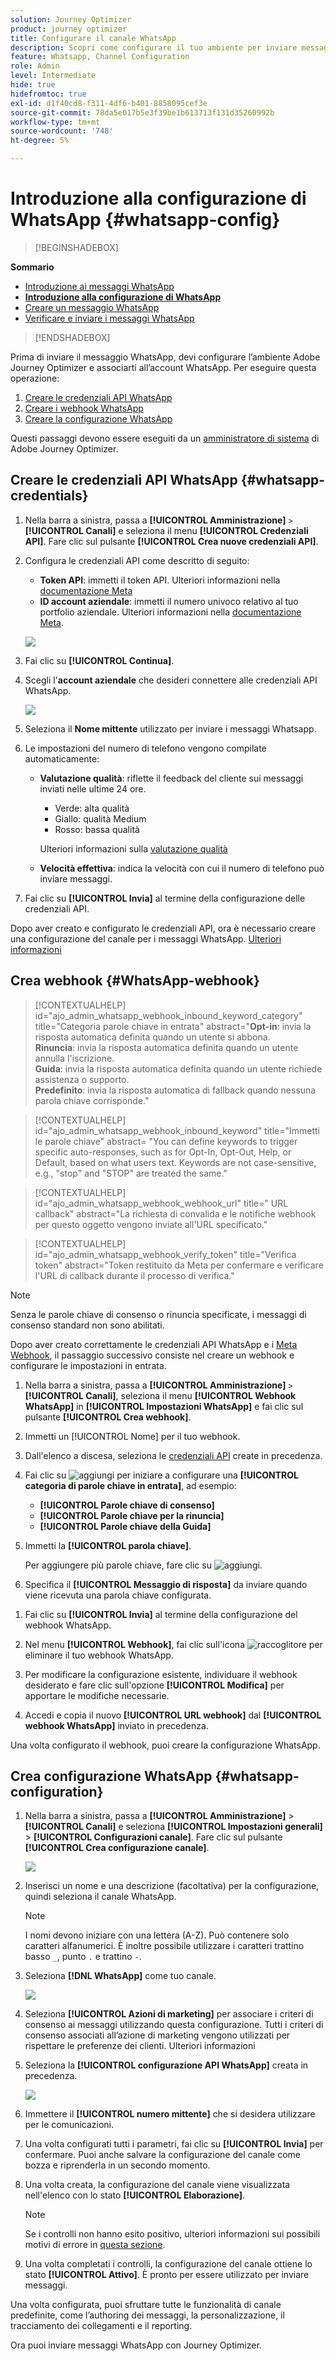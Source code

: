 ```yaml
---
solution: Journey Optimizer
product: journey optimizer
title: Configurare il canale WhatsApp
description: Scopri come configurare il tuo ambiente per inviare messaggi WhatsApp con Journey Optimizer
feature: Whatsapp, Channel Configuration
role: Admin
level: Intermediate
hide: true
hidefromtoc: true
exl-id: d1f40cd8-f311-4df6-b401-8858095cef3e
source-git-commit: 78da5e017b5e3f39be1b613713f131d35260992b
workflow-type: tm+mt
source-wordcount: '748'
ht-degree: 5%

---
```


# Introduzione alla configurazione di WhatsApp {#whatsapp-config}

>[!BEGINSHADEBOX]

**Sommario**

* [Introduzione ai messaggi WhatsApp](get-started-whatsapp.md)
* **[Introduzione alla configurazione di WhatsApp](whatsapp-configuration.md)**
* [Creare un messaggio WhatsApp](create-whatsapp.md)
* [Verificare e inviare i messaggi WhatsApp](send-whatsapp.md)

>[!ENDSHADEBOX]

Prima di inviare il messaggio WhatsApp, devi configurare l’ambiente Adobe Journey Optimizer e associarti all’account WhatsApp. Per eseguire questa operazione:

1. [Creare le credenziali API WhatsApp](#WhatsApp-credentials)
1. [Creare i webhook WhatsApp](#WhatsApp-webhook)
1. [Creare la configurazione WhatsApp](#WhatsApp-configuration)

Questi passaggi devono essere eseguiti da un [amministratore di sistema](../start/path/administrator.md) di Adobe Journey Optimizer.

## Creare le credenziali API WhatsApp {#whatsapp-credentials}

1. Nella barra a sinistra, passa a **[!UICONTROL Amministrazione]** `>` **[!UICONTROL Canali]** e seleziona il menu **[!UICONTROL Credenziali API]**. Fare clic sul pulsante **[!UICONTROL Crea nuove credenziali API]**.

1. Configura le credenziali API come descritto di seguito:

   * **Token API**: immetti il token API. Ulteriori informazioni nella [documentazione Meta](https://developers.facebook.com/docs/facebook-login/guides/access-tokens/)
   * **ID account aziendale**: immetti il numero univoco relativo al tuo portfolio aziendale. Ulteriori informazioni nella [documentazione Meta](https://www.facebook.com/business/help/1181250022022158?id=180505742745347).

   ![](assets/whatsapp-api.png)

1. Fai clic su **[!UICONTROL Continua]**.

1. Scegli l&#39;**account aziendale** che desideri connettere alle credenziali API WhatsApp.

   ![](assets/whatsapp-api-2.png)

1. Seleziona il **Nome mittente** utilizzato per inviare i messaggi Whatsapp.

1. Le impostazioni del numero di telefono vengono compilate automaticamente:

   * **Valutazione qualità**: riflette il feedback del cliente sui messaggi inviati nelle ultime 24 ore.
      * Verde: alta qualità
      * Giallo: qualità Medium
      * Rosso: bassa qualità

     Ulteriori informazioni sulla [valutazione qualità](https://www.facebook.com/business/help/766346674749731#)

   * **Velocità effettiva**: indica la velocità con cui il numero di telefono può inviare messaggi.

1. Fai clic su **[!UICONTROL Invia]** al termine della configurazione delle credenziali API.

Dopo aver creato e configurato le credenziali API, ora è necessario creare una configurazione del canale per i messaggi WhatsApp. [Ulteriori informazioni](#whatsapp-configuration)

## Crea webhook {#WhatsApp-webhook}

>[!CONTEXTUALHELP]
>id="ajo_admin_whatsapp_webhook_inbound_keyword_category"
>title="Categoria parole chiave in entrata"
>abstract="<b>Opt-in</b>: invia la risposta automatica definita quando un utente si abbona. <br/><b>Rinuncia</b>: invia la risposta automatica definita quando un utente annulla l&#39;iscrizione. <br/><b>Guida</b>: invia la risposta automatica definita quando un utente richiede assistenza o supporto. <br/><b>Predefinito</b>: invia la risposta automatica di fallback quando nessuna parola chiave corrisponde."

>[!CONTEXTUALHELP]
>id="ajo_admin_whatsapp_webhook_inbound_keyword"
>title="Immetti le parole chiave"
>abstract= "You can define keywords to trigger specific auto-responses, such as for Opt-In, Opt-Out, Help, or Default, based on what users text. Keywords are not case-sensitive, e.g., "stop" and "STOP" are treated the same."

>[!CONTEXTUALHELP]
>id="ajo_admin_whatsapp_webhook_webhook_url"
>title=" URL callback"
>abstract="La richiesta di convalida e le notifiche webhook per questo oggetto vengono inviate all&#39;URL specificato."

>[!CONTEXTUALHELP]
>id="ajo_admin_whatsapp_webhook_verify_token"
>title="Verifica token"
>abstract="Token restituito da Meta per confermare e verificare l&#39;URL di callback durante il processo di verifica."

>[!NOTE]
>
>Senza le parole chiave di consenso o rinuncia specificate, i messaggi di consenso standard non sono abilitati.

Dopo aver creato correttamente le credenziali API WhatsApp e i [Meta Webhook](https://developers.facebook.com/docs/whatsapp/webhooks/), il passaggio successivo consiste nel creare un webhook e configurare le impostazioni in entrata.

1. Nella barra a sinistra, passa a **[!UICONTROL Amministrazione]** `>` **[!UICONTROL Canali]**, seleziona il menu **[!UICONTROL Webhook WhatsApp]** in **[!UICONTROL Impostazioni WhatsApp]** e fai clic sul pulsante **[!UICONTROL Crea webhook]**.

1. Immetti un [!UICONTROL Nome] per il tuo webhook.

1. Dall&#39;elenco a discesa, seleziona le [credenziali API](#whatsapp-credentials) create in precedenza.

1. Fai clic su ![aggiungi](assets/do-not-localize/Smock_AddCircle_18_N.svg) per iniziare a configurare una **[!UICONTROL categoria di parole chiave in entrata]**, ad esempio:

   * **[!UICONTROL Parole chiave di consenso]**
   * **[!UICONTROL Parole chiave per la rinuncia]**
   * **[!UICONTROL Parole chiave della Guida]**

1. Immetti la **[!UICONTROL parola chiave]**.

   Per aggiungere più parole chiave, fare clic su ![aggiungi](assets/do-not-localize/Smock_AddCircle_18_N.svg).

1. Specifica il **[!UICONTROL Messaggio di risposta]** da inviare quando viene ricevuta una parola chiave configurata.

<!--
1. Click **[!UICONTROL View payload editor]** to validate and customize your request payloads. 
    
    You can dynamically personalize your payload using profile attributes, and ensure accurate data is sent for processing and response generation with the help of built-in helper functions.
-->

1. Fai clic su **[!UICONTROL Invia]** al termine della configurazione del webhook WhatsApp.

1. Nel menu **[!UICONTROL Webhook]**, fai clic sull&#39;icona ![raccoglitore](assets/do-not-localize/Smock_Delete_18_N.svg) per eliminare il tuo webhook WhatsApp.

1. Per modificare la configurazione esistente, individuare il webhook desiderato e fare clic sull&#39;opzione **[!UICONTROL Modifica]** per apportare le modifiche necessarie.

1. Accedi e copia il nuovo **[!UICONTROL URL webhook]** dal **[!UICONTROL webhook WhatsApp]** inviato in precedenza.

Una volta configurato il webhook, puoi creare la configurazione WhatsApp.

## Crea configurazione WhatsApp {#whatsapp-configuration}

1. Nella barra a sinistra, passa a **[!UICONTROL Amministrazione]** > **[!UICONTROL Canali]** e seleziona **[!UICONTROL Impostazioni generali]** > **[!UICONTROL Configurazioni canale]**. Fare clic sul pulsante **[!UICONTROL Crea configurazione canale]**.

   ![](assets/whatsapp-config-1.png)

1. Inserisci un nome e una descrizione (facoltativa) per la configurazione, quindi seleziona il canale WhatsApp.

   >[!NOTE]
   >
   > I nomi devono iniziare con una lettera (A-Z). Può contenere solo caratteri alfanumerici. È inoltre possibile utilizzare i caratteri trattino basso `_`, punto `.` e trattino `-`.

1. Seleziona **[!DNL WhatsApp]** come tuo canale.

   ![](assets/whatsapp-config-2.png)

1. Seleziona **[!UICONTROL Azioni di marketing]** per associare i criteri di consenso ai messaggi utilizzando questa configurazione. Tutti i criteri di consenso associati all’azione di marketing vengono utilizzati per rispettare le preferenze dei clienti. Ulteriori informazioni

1. Seleziona la **[!UICONTROL configurazione API WhatsApp]** creata in precedenza.

   ![](assets/whatsapp-config-3.png)

1. Immettere il **[!UICONTROL numero mittente]** &#x200B;che si desidera utilizzare per le comunicazioni.

1. Una volta configurati tutti i parametri, fai clic su **[!UICONTROL Invia]** per confermare. Puoi anche salvare la configurazione del canale come bozza e riprenderla in un secondo momento.

1. Una volta creata, la configurazione del canale viene visualizzata nell&#39;elenco con lo stato **[!UICONTROL Elaborazione]**.

   >[!NOTE]
   >
   >Se i controlli non hanno esito positivo, ulteriori informazioni sui possibili motivi di errore in [questa sezione](../configuration/channel-surfaces.md).

1. Una volta completati i controlli, la configurazione del canale ottiene lo stato **[!UICONTROL Attivo]**. È pronto per essere utilizzato per inviare messaggi.

Una volta configurata, puoi sfruttare tutte le funzionalità di canale predefinite, come l’authoring dei messaggi, la personalizzazione, il tracciamento dei collegamenti e il reporting.

Ora puoi inviare messaggi WhatsApp con Journey Optimizer.